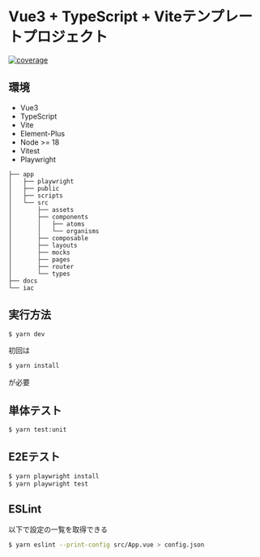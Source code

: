 # Vue3 + TypeScript + Viteテンプレートプロジェクト
[![coverage](https://nashiusagi.github.io/vue3-template/coverage.svg)](https://nashiusagi.github.io/vue3-template/)

## 環境
* Vue3
* TypeScript
* Vite
* Element-Plus
* Node >= 18
* Vitest
* Playwright

```
├── app
│   ├── playwright
│   ├── public
│   ├── scripts
│   └── src
│       ├── assets
│       ├── components
│       │   ├── atoms
│       │   └── organisms
│       ├── composable
│       ├── layouts
│       ├── mocks
│       ├── pages
│       ├── router
│       └── types
├── docs
└── iac
```

## 実行方法
```bash
$ yarn dev
```
初回は
```bash
$ yarn install
```
が必要

## 単体テスト
```bash
$ yarn test:unit
```

## E2Eテスト
```bash
$ yarn playwright install
$ yarn playwright test
```

## ESLint
以下で設定の一覧を取得できる
```bash
$ yarn eslint --print-config src/App.vue > config.json
```
